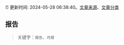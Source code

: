 :alarm_clock: 更新时间: 2024-05-28 06:38:40。[文章来源](/README.md)、[文章分类](/TAGS.md)

## 报告


> 关键字：`报告`、`月报`



